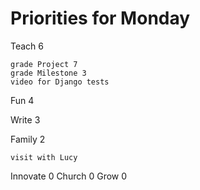 # Priorities for Monday

Teach 6

    grade Project 7
    grade Milestone 3
    video for Django tests
    
Fun 4


Write 3


Family 2

    visit with Lucy


Innovate 0
Church 0
Grow 0


